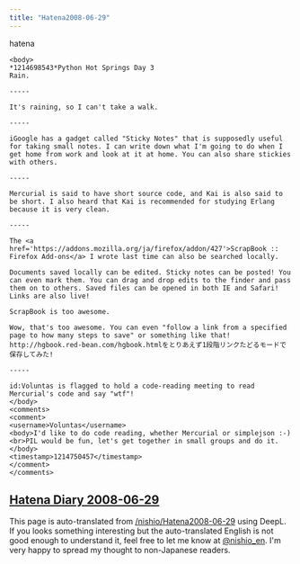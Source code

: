 ```yaml
---
title: "Hatena2008-06-29"
---
```


hatena

```
<body>
*1214698543*Python Hot Springs Day 3
Rain.

-----

It's raining, so I can't take a walk.

-----

iGoogle has a gadget called "Sticky Notes" that is supposedly useful for taking small notes. I can write down what I'm going to do when I get home from work and look at it at home. You can also share stickies with others.

-----

Mercurial is said to have short source code, and Kai is also said to be short. I also heard that Kai is recommended for studying Erlang because it is very clean.

-----

The <a href='https://addons.mozilla.org/ja/firefox/addon/427'>ScrapBook :: Firefox Add-ons</a> I wrote last time can also be searched locally.

Documents saved locally can be edited. Sticky notes can be posted! You can even mark them. You can drag and drop edits to the finder and pass them on to others. Saved files can be opened in both IE and Safari! Links are also live!

ScrapBook is too awesome.

Wow, that's too awesome. You can even "follow a link from a specified page to how many steps to save" or something like that! http://hgbook.red-bean.com/hgbook.htmlをとりあえず1段階リンクたどるモードで保存してみた!

-----

id:Voluntas is flagged to hold a code-reading meeting to read Mercurial's code and say "wtf"!
</body>
<comments>
<comment>
<username>Voluntas</username>
<body>I'd like to do code reading, whether Mercurial or simplejson :-)<br>PIL would be fun, let's get together in small groups and do it. </body>
<timestamp>1214750457</timestamp>
</comment>
</comments>
```


[Hatena Diary 2008-06-29](https://nishiohirokazu.hatenadiary.org/archive/2008/06/29)
---
This page is auto-translated from [/nishio/Hatena2008-06-29](https://scrapbox.io/nishio/Hatena2008-06-29) using DeepL. If you looks something interesting but the auto-translated English is not good enough to understand it, feel free to let me know at [@nishio_en](https://twitter.com/nishio_en). I'm very happy to spread my thought to non-Japanese readers.